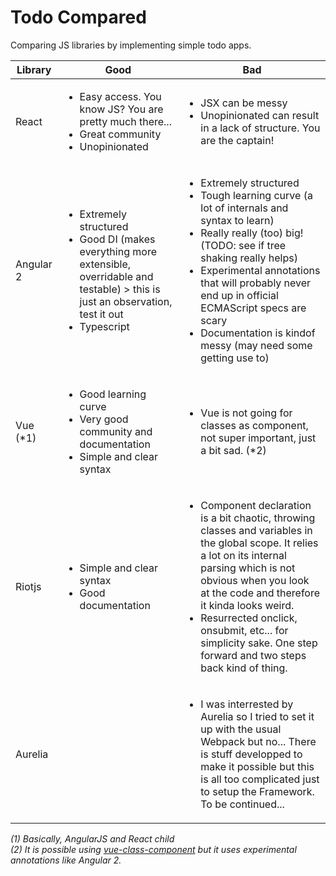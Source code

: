 # Todo Compared

Comparing JS libraries by implementing simple todo apps.

<table>
    <thead>
        <tr>
            <th>Library</th>
            <th>Good</th>
            <th>Bad</th>
        </tr>
    </thead>
    <tbody>
        <tr>
            <td>React</td>
            <td>
                <ul>
                    <li>Easy access. You know JS? You are pretty much there...</li>
                    <li>Great community</li>
                    <li>Unopinionated</li>
                </ul>
            </td>
            <td>
                <ul>
                <li>JSX can be messy</li>
                <li>Unopinionated can result in a lack of structure. You are the captain!</li>
                </ul>
            </td>
        </tr>
        <tr>
            <td>Angular 2</td>
            <td>
                <ul>
                    <li>Extremely structured</li>
                    <li>Good DI (makes everything more extensible, overridable and testable) > this is just an observation, test it out</li>
                    <li>Typescript</li>
                </ul>
            </td>
            <td>
                <ul>
                    <li>Extremely structured</li>
                    <li>Tough learning curve (a lot of internals and syntax to learn)</li>
                    <li>Really really (too) big! (TODO: see if tree shaking really helps)</li>
                    <li>Experimental annotations that will probably never end up in official ECMAScript specs are scary</li>
                    <li>Documentation is kindof messy (may need some getting use to)</li>
                </ul>
            </td>
        </tr>
        <tr>
            <td>Vue (*1)</td>
            <td>
                <ul>
                    <li>Good learning curve</li>
                    <li>Very good community and documentation</li>
                    <li>Simple and clear syntax</li>
                </ul>
            </td>
            <td>
                <ul>
                    <li>Vue is not going for classes as component, not super important, just a bit sad. (*2)</li>
                </ul>
            </td>
        </tr>
        <tr>
            <td>Riotjs</td>
            <td>
                <ul>
                    <li>Simple and clear syntax</li>
                    <li>Good documentation</li>
                </ul>
            </td>
            <td>
                <ul>
                    <li>Component declaration is a bit chaotic, throwing classes and variables in the global scope. It relies a lot on its internal parsing which is not obvious when you look at the code and therefore it kinda looks weird.</li>
                    <li>Resurrected onclick, onsubmit, etc... for simplicity sake. One step forward and two steps back kind of thing.</li>
                </ul>
            </td>
        </tr>
        <tr>
            <td>Aurelia</td>
            <td>
            </td>
            <td>
                <ul>
                    <li>I was interrested by Aurelia so I tried to set it up with the usual Webpack but no... There is stuff developped to make it possible but this is all too complicated just to setup the Framework. To be continued...</li>
                </ul>
            </td>
        </tr>
    </tbody>
</table>

*(1) Basically, AngularJS and React child*<br>
*(2) It is possible using [vue-class-component](https://github.com/vuejs/vue-class-component) but it uses experimental annotations like Angular 2.*
